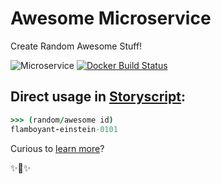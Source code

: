 # Awesome Microservice

Create Random Awesome Stuff!

![Microservice](https://img.shields.io/badge/microservice-ready-brightgreen.svg?style=for-the-badge)
[![Docker Build Status](https://img.shields.io/docker/build/microservices/awesome-noun.svg?style=for-the-badge)](https://hub.docker.com/r/microservices/awesome/)

## Direct usage in [Storyscript](https://storyscript.io/):

```coffee
>>> (random/awesome id)
flamboyant-einstein-0101
```

Curious to [learn more](https://docs.storyscript.io/)?

✨🍰✨
